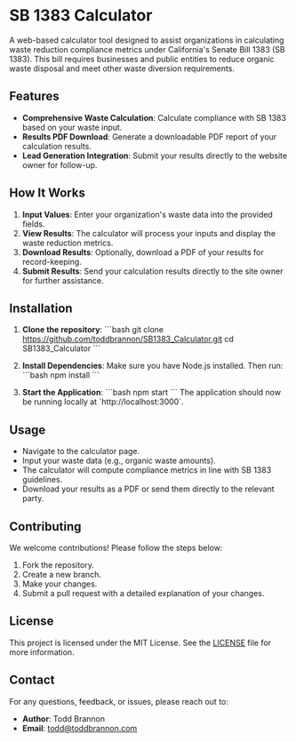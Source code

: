 # SB 1383 Calculator

A web-based calculator tool designed to assist organizations in calculating waste reduction compliance metrics under California's Senate Bill 1383 (SB 1383). This bill requires businesses and public entities to reduce organic waste disposal and meet other waste diversion requirements.

## Features

- **Comprehensive Waste Calculation**: Calculate compliance with SB 1383 based on your waste input.
- **Results PDF Download**: Generate a downloadable PDF report of your calculation results.
- **Lead Generation Integration**: Submit your results directly to the website owner for follow-up.

## How It Works

1. **Input Values**: Enter your organization's waste data into the provided fields.
2. **View Results**: The calculator will process your inputs and display the waste reduction metrics.
3. **Download Results**: Optionally, download a PDF of your results for record-keeping.
4. **Submit Results**: Send your calculation results directly to the site owner for further assistance.

## Installation

1. **Clone the repository**:
   \`\`\`bash
   git clone https://github.com/toddbrannon/SB1383_Calculator.git
   cd SB1383_Calculator
   \`\`\`

2. **Install Dependencies**:
   Make sure you have Node.js installed. Then run:
   \`\`\`bash
   npm install
   \`\`\`

3. **Start the Application**:
   \`\`\`bash
   npm start
   \`\`\`
   The application should now be running locally at \`http://localhost:3000\`.

## Usage

- Navigate to the calculator page.
- Input your waste data (e.g., organic waste amounts).
- The calculator will compute compliance metrics in line with SB 1383 guidelines.
- Download your results as a PDF or send them directly to the relevant party.

## Contributing

We welcome contributions! Please follow the steps below:

1. Fork the repository.
2. Create a new branch.
3. Make your changes.
4. Submit a pull request with a detailed explanation of your changes.

## License

This project is licensed under the MIT License. See the [LICENSE](LICENSE) file for more information.

## Contact

For any questions, feedback, or issues, please reach out to:

- **Author**: Todd Brannon
- **Email**: todd@toddbrannon.com
